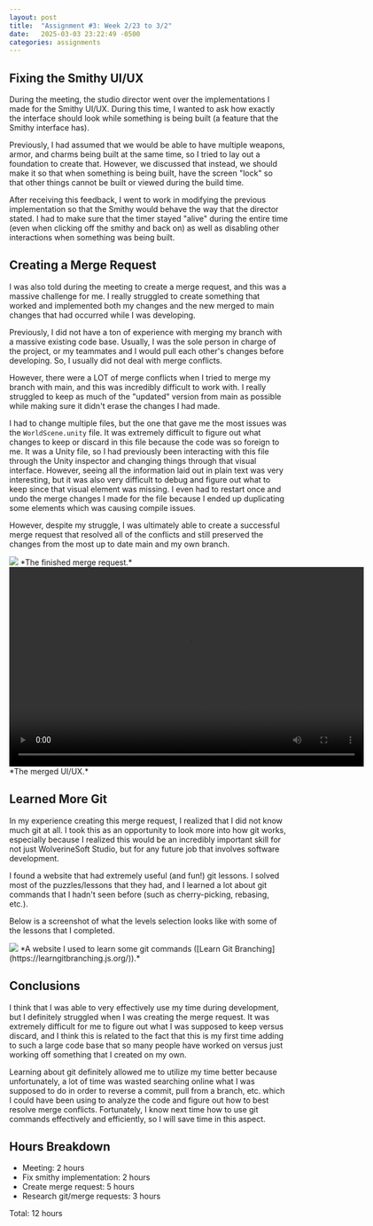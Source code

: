 ```yaml
---
layout: post
title:  "Assignment #3: Week 2/23 to 3/2"
date:   2025-03-03 23:22:49 -0500
categories: assignments
---
```


## Fixing the Smithy UI/UX
During the meeting, the studio director went over the implementations I made for the Smithy UI/UX. During this time, I wanted to ask how exactly the interface should look while something is being built (a feature that the Smithy interface has).

Previously, I had assumed that we would be able to have multiple weapons, armor, and charms being built at the same time, so I tried to lay out a foundation to create that. However, we discussed that instead, we should make it so that when something is being built, have the screen "lock" so that other things cannot be built or viewed during the build time.

After receiving this feedback, I went to work in modifying the previous implementation so that the Smithy would behave the way that the director stated. I had to make sure that the timer stayed "alive" during the entire time (even when clicking off the smithy and back on) as well as disabling other interactions when something was being built.

## Creating a Merge Request
I was also told during the meeting to create a merge request, and this was a massive challenge for me. I really struggled to create something that worked and implemented both my changes and the new merged to main changes that had occurred while I was developing.

Previously, I did not have a ton of experience with merging my branch with a massive existing code base. Usually, I was the sole person in charge of the project, or my teammates and I would pull each other's changes before developing. So, I usually did not deal with merge conflicts.

However, there were a LOT of merge conflicts when I tried to merge my branch with main, and this was incredibly difficult to work with. I really struggled to keep as much of the "updated" version from main as possible while making sure it didn't erase the changes I had made.

I had to change multiple files, but the one that gave me the most issues was the `WorldScene.unity` file. It was extremely difficult to figure out what changes to keep or discard in this file because the code was so foreign to me. It was a Unity file, so I had previously been interacting with this file through the Unity inspector and changing things through that visual interface. However, seeing all the information laid out in plain text was very interesting, but it was also very difficult to debug and figure out what to keep since that visual element was missing. I even had to restart once and undo the merge changes I made for the file because I ended up duplicating some elements which was causing compile issues.

However, despite my struggle, I was ultimately able to create a successful merge request that resolved all of the conflicts and still preserved the changes from the most up to date main and my own branch.

<img src="{{ 'assets/hw3/pr-trying.png' | relative_url }}">
*The finished merge request.*

<video width="640" height="360" controls>
  <source src="{{ 'assets/hw3/finish-merge.mp4' | relative_url }}" type="video/mp4">
  Your browser does not support the video tag.
</video>
*The merged UI/UX.*

## Learned More Git
In my experience creating this merge request, I realized that I did not know much git at all. I took this as an opportunity to look more into how git works, especially because I realized this would be an incredibly important skill for not just WolverineSoft Studio, but for any future job that involves software development.

I found a website that had extremely useful (and fun!) git lessons. I solved most of the puzzles/lessons that they had, and I learned a lot about git commands that I hadn't seen before (such as cherry-picking, rebasing, etc.).

Below is a screenshot of what the levels selection looks like with some of the lessons that I completed.

<img src="{{ 'assets/hw3/learn-git.png' | relative_url }}">
*A website I used to learn some git commands ([Learn Git Branching](https://learngitbranching.js.org/)).*

## Conclusions
I think that I was able to very effectively use my time during development, but I definitely struggled when I was creating the merge request. It was extremely difficult for me to figure out what I was supposed to keep versus discard, and I think this is related to the fact that this is my first time adding to such a large code base that so many people have worked on versus just working off something that I created on my own.

Learning about git definitely allowed me to utilize my time better because unfortunately, a lot of time was wasted searching online what I was supposed to do in order to reverse a commit, pull from a branch, etc. which I could have been using to analyze the code and figure out how to best resolve merge conflicts. Fortunately, I know next time how to use git commands effectively and efficiently, so I will save time in this aspect.

## Hours Breakdown
- Meeting: 2 hours
- Fix smithy implementation: 2 hours
- Create merge request: 5 hours
- Research git/merge requests: 3 hours

Total: 12 hours